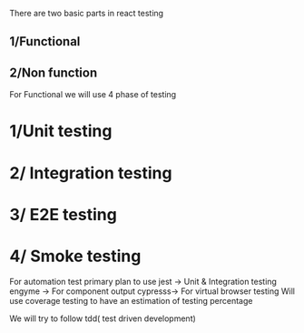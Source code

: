 There are two basic parts in react testing

## 1/Functional 
## 2/Non function

For Functional we will use 4 phase of testing
# 1/Unit testing 
# 2/ Integration testing
# 3/ E2E testing
# 4/ Smoke testing

For automation test primary plan to use 
    jest -> Unit & Integration testing
    engyme -> For component output
    cypresss-> For virtual browser testing
Will use coverage testing to have an estimation of testing percentage

We will try to follow tdd( test driven development)
